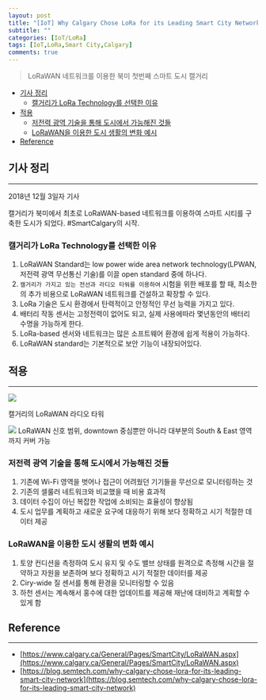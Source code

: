 ```yaml
---
layout: post
title: "[IoT] Why Calgary Chose LoRa for its Leading Smart City Network"
subtitle: ""
categories: [IoT/LoRa]
tags: [IoT,LoRa,Smart City,Calgary]
comments: true
---
```


> LoRaWAN 네트워크를 이용한 북미 첫번째 스마트 도시 캘거리

- [기사 정리](#%ea%b8%b0%ec%82%ac-%ec%a0%95%eb%a6%ac)
  - [캘거리가 LoRa Technology를 선택한 이유](#%ec%ba%98%ea%b1%b0%eb%a6%ac%ea%b0%80-lora-technology%eb%a5%bc-%ec%84%a0%ed%83%9d%ed%95%9c-%ec%9d%b4%ec%9c%a0)
- [적용](#%ec%a0%81%ec%9a%a9)
  - [저전력 광역 기술을 통해 도시에서 가능해진 것들](#%ec%a0%80%ec%a0%84%eb%a0%a5-%ea%b4%91%ec%97%ad-%ea%b8%b0%ec%88%a0%ec%9d%84-%ed%86%b5%ed%95%b4-%eb%8f%84%ec%8b%9c%ec%97%90%ec%84%9c-%ea%b0%80%eb%8a%a5%ed%95%b4%ec%a7%84-%ea%b2%83%eb%93%a4)
  - [LoRaWAN을 이용한 도시 생활의 변화 예시](#lorawan%ec%9d%84-%ec%9d%b4%ec%9a%a9%ed%95%9c-%eb%8f%84%ec%8b%9c-%ec%83%9d%ed%99%9c%ec%9d%98-%eb%b3%80%ed%99%94-%ec%98%88%ec%8b%9c)
- [Reference](#reference)


## 기사 정리 
***

2018년 12월 3일자 기사

캘거리가 북미에서 최초로 LoRaWAN-based 네트워크를 이용하여 스마트 시티를 구축한 도시가 되었다. #SmartCalgary의 시작.

### 캘거리가 LoRa Technology를 선택한 이유
1. LoRaWAN Standard는 low power wide area network technology(LPWAN, 저전력 광역 무선통신 기술)를 이끌 open standard 중에 하나다. 
2. ``캘거리가 가지고 있는 전선과 라디오 타워를 이용하여`` 시험을 위한 배포를 할 때, 최소한의 추가 비용으로 LoRaWAN 네트워크를 건설하고 확장할 수 있다. 
3. LoRa 기술은 도시 환경에서 탄력적이고 안정적인 무선 능력을 가지고 있다.
4. 배터리 작동 센서는 고정전력이 없어도 되고, 실제 사용에따라 몇년동안의 배터리 수명을 가능하게 한다. 
5. LoRa-based 센서와 네트워크는 많은 소프트웨어 환경에 쉽게 적용이 가능하다.
6. LoRaWAN standard는 기본적으로 보안 기능이 내장되어있다.

## 적용
***
 
![](https://www.calgary.ca/General/PublishingImages/Smart%20city/LoRaWan_radiotower1.jpg)

캘거리의 LoRaWAN 라디오 타워

![](https://www.calgary.ca/General/PublishingImages/Smart%20city/LoRaWan_signalcoveragemap.png)
LoRaWAN 신호 범위, downtown 중심뿐만 아니라 대부분의 South & East 영역까지 커버 가능 

### 저전력 광역 기술을 통해 도시에서 가능해진 것들
1. 기존에 Wi-Fi 영역을 벗어나 접근이 어려웠던 기기들을 무선으로 모니터링하는 것
2. 기존의 셀룰러 네트워크와 비교했을 때 비용 효과적
3. 데이터 수집이 아닌 복잡한 작업에 소비되는 효율성이 향상됨
4. 도시 업무를 계획하고 새로운 요구에 대응하기 위해 보다 정확하고 시기 적절한 데이터 제공

### LoRaWAN을 이용한 도시 생활의 변화 예시
1. 토양 컨디션을 측정하여 도시 유지 및 수도 밸브 상태를 원격으로 측정해 시간을 절약하고 자원을 보존하며 보다 정확하고 시기 적절한 데이터를 제공
2. Ciry-wide 질 센서를 통해 환경을 모니터링할 수 있음
3. 하천 센서는 계속해서 홍수에 대한 업데이트를 제공해 재난에 대비하고 계획할 수 있게 함

## Reference
***

* [https://www.calgary.ca/General/Pages/SmartCity/LoRaWAN.aspx](https://www.calgary.ca/General/Pages/SmartCity/LoRaWAN.aspx)
* [https://blog.semtech.com/why-calgary-chose-lora-for-its-leading-smart-city-network](https://blog.semtech.com/why-calgary-chose-lora-for-its-leading-smart-city-network)
